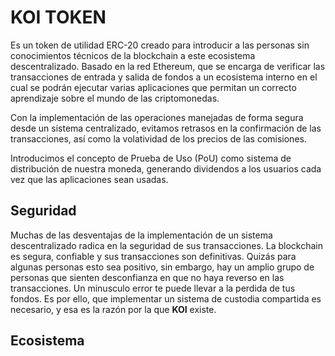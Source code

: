 # KOI TOKEN

Es un token de utilidad ERC-20 creado para introducir a las personas sin conocimientos técnicos de la blockchain a este ecosistema descentralizado. Basado en la red Ethereum, que se encarga de verificar las transacciones de entrada y salida de fondos a un ecosistema interno en el cual se podrán ejecutar varias aplicaciones que permitan un correcto aprendizaje sobre el mundo de las criptomonedas.

Con la implementación de las operaciones manejadas de forma segura desde un sistema centralizado, evitamos retrasos en la confirmación de las transacciones, así como la volatividad de los precios de las comisiones.

Introducimos el concepto de Prueba de Uso (PoU) como sistema de distribución de nuestra moneda, generando dividendos a los usuarios cada vez que las aplicaciones sean usadas.



## Seguridad
Muchas de las desventajas de la implementación de un sistema descentralizado radica en la seguridad de sus transacciones. La blockchain es segura, confiable y sus transacciones son definitivas. Quizás para algunas personas esto sea positivo, sin embargo, hay un amplio grupo de personas que sienten desconfianza en que no haya reverso en las transacciones. Un minusculo error te puede llevar a la perdida de tus fondos. Es por ello, que implementar un sistema de custodia compartida es necesario, y esa es la razón por la que **KOI** existe.  


## Ecosistema


